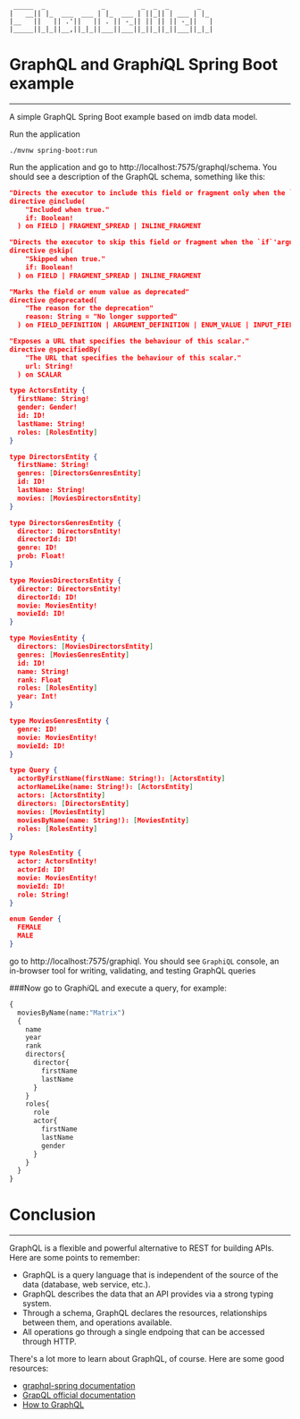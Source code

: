 ````
 _____  _              _         _  _  _       _   
|   __|| |_  ___  ___ | |_  ___ | ||_|| | ___ | |_ 
|__   ||   || .'||   || . || -_|| || || || -_||   |
|_____||_|_||__,||_|_||___||___||_||_||_||___||_|_|

````

# GraphQL and Graph*i*QL Spring Boot  example
***
A simple GraphQL Spring Boot example based on imdb data model.   

Run the application 
```shell
./mvnw spring-boot:run
```

Run the application and go to http://localhost:7575/graphql/schema. You should see a description of the GraphQL schema, something like this:

```json
"Directs the executor to include this field or fragment only when the `if` argument is true"
directive @include(
    "Included when true."
    if: Boolean!
  ) on FIELD | FRAGMENT_SPREAD | INLINE_FRAGMENT

"Directs the executor to skip this field or fragment when the `if`'argument is true."
directive @skip(
    "Skipped when true."
    if: Boolean!
  ) on FIELD | FRAGMENT_SPREAD | INLINE_FRAGMENT

"Marks the field or enum value as deprecated"
directive @deprecated(
    "The reason for the deprecation"
    reason: String = "No longer supported"
  ) on FIELD_DEFINITION | ARGUMENT_DEFINITION | ENUM_VALUE | INPUT_FIELD_DEFINITION

"Exposes a URL that specifies the behaviour of this scalar."
directive @specifiedBy(
    "The URL that specifies the behaviour of this scalar."
    url: String!
  ) on SCALAR

type ActorsEntity {
  firstName: String!
  gender: Gender!
  id: ID!
  lastName: String!
  roles: [RolesEntity]
}

type DirectorsEntity {
  firstName: String!
  genres: [DirectorsGenresEntity]
  id: ID!
  lastName: String!
  movies: [MoviesDirectorsEntity]
}

type DirectorsGenresEntity {
  director: DirectorsEntity!
  directorId: ID!
  genre: ID!
  prob: Float!
}

type MoviesDirectorsEntity {
  director: DirectorsEntity!
  directorId: ID!
  movie: MoviesEntity!
  movieId: ID!
}

type MoviesEntity {
  directors: [MoviesDirectorsEntity]
  genres: [MoviesGenresEntity]
  id: ID!
  name: String!
  rank: Float
  roles: [RolesEntity]
  year: Int!
}

type MoviesGenresEntity {
  genre: ID!
  movie: MoviesEntity!
  movieId: ID!
}

type Query {
  actorByFirstName(firstName: String!): [ActorsEntity]
  actorNameLike(name: String!): [ActorsEntity]
  actors: [ActorsEntity]
  directors: [DirectorsEntity]
  movies: [MoviesEntity]
  moviesByName(name: String!): [MoviesEntity]
  roles: [RolesEntity]
}

type RolesEntity {
  actor: ActorsEntity!
  actorId: ID!
  movie: MoviesEntity!
  movieId: ID!
  role: String!
}

enum Gender {
  FEMALE
  MALE
}
```
go to http://localhost:7575/graphiql. You should see `GraphiQL` console, an in-browser tool for writing, validating, and testing GraphQL queries   
   

###Now go to Graph*i*QL and execute a query, for example:
```graphql
{
  moviesByName(name:"Matrix")
  {
    name
    year
    rank
    directors{
      director{
        firstName
        lastName
      }
    }
    roles{
      role
      actor{
        firstName
        lastName
        gender
      }
    }
  }
}
```



# Conclusion   
___
GraphQL is a flexible and powerful alternative to REST for building APIs. Here are some points to remember:
- GraphQL is a query language that is independent of the source of the data (database, web service, etc.).
- GraphQL describes the data that an API provides via a strong typing system.
- Through a schema, GraphQL declares the resources, relationships between them, and operations available.
- All operations go through a single endpoing that can be accessed through HTTP.

There's a lot more to learn about GraphQL, of course. Here are some good resources:
- [graphql-spring documentation](https://docs.spring.io/spring-graphql/docs/1.0.0-M2/reference/html/)
- [GrapQL official documentation](http://graphql.org/learn/)
- [How to GraphQL](https://www.howtographql.com/basics/0-introduction/)

